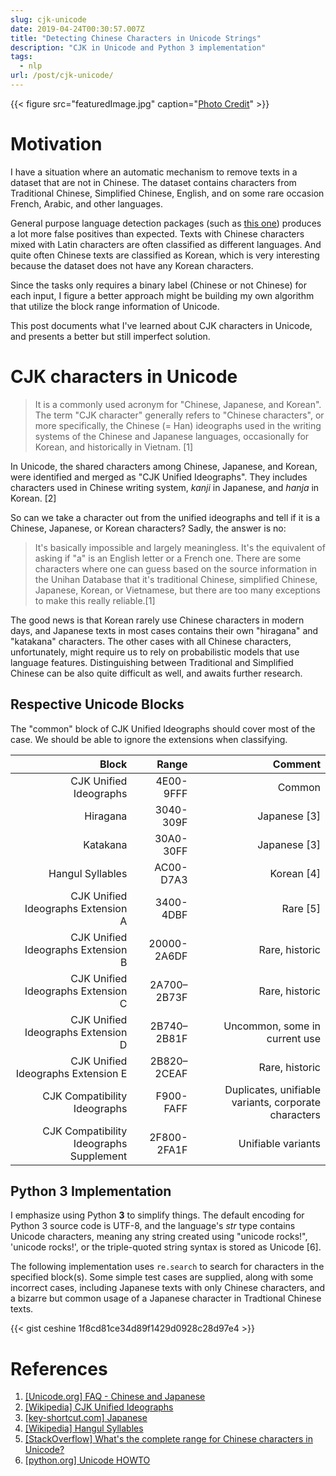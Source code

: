 ```yaml
---
slug: cjk-unicode
date: 2019-04-24T00:30:57.007Z
title: "Detecting Chinese Characters in Unicode Strings"
description: "CJK in Unicode and Python 3 implementation"
tags:
  - nlp
url: /post/cjk-unicode/
---
```


{{< figure src="featuredImage.jpg" caption="[Photo Credit](https://pixabay.com/photos/peach-blossom-landscape-spring-4119429/)" >}}

# Motivation

I have a situation where an automatic mechanism to remove texts in a dataset that are not in Chinese. The dataset contains characters from Traditional Chinese, Simplified Chinese, English, and on some rare occasion French, Arabic, and other languages.

General purpose language detection packages (such as [this one](https://pypi.org/project/langdetect/)) produces a lot more false positives than expected. Texts with Chinese characters mixed with Latin characters are often classified as different languages. And quite often Chinese texts are classified as Korean, which is very interesting because the dataset does not have any Korean characters.

Since the tasks only requires a binary label (Chinese or not Chinese) for each input, I figure a better approach might be building my own algorithm that utilize the block range information of Unicode.

This post documents what I've learned about CJK characters in Unicode, and presents a better but still imperfect solution.

# CJK characters in Unicode

> It is a commonly used acronym for "Chinese, Japanese, and Korean". The term "CJK character" generally refers to "Chinese characters", or more specifically, the Chinese (= Han) ideographs used in the writing systems of the Chinese and Japanese languages, occasionally for Korean, and historically in Vietnam. [1]

In Unicode, the shared characters among Chinese, Japanese, and Korean, were identified and merged as "CJK Unified Ideographs". They includes characters used in Chinese writing system, *kanji* in Japanese, and *hanja* in Korean. [2]

So can we take a character out from the unified ideographs and tell if it is a Chinese, Japanese, or Korean characters? Sadly, the answer is no:

> It's basically impossible and largely meaningless. It's the equivalent of asking if "a" is an English letter or a French one. There are some characters where one can guess based on the source information in the Unihan Database that it's traditional Chinese, simplified Chinese, Japanese, Korean, or Vietnamese, but there are too many exceptions to make this really reliable.[1]

The good news is that Korean rarely use Chinese characters in modern days, and Japanese texts in most cases contains their own "hiragana" and "katakana" characters. The other cases with all Chinese characters, unfortunately, might require us to rely on probabilistic models that use language features. Distinguishing between Traditional and Simplified Chinese can be also quite difficult as well, and awaits further research.

## Respective Unicode Blocks

The "common" block of CJK Unified Ideographs should cover most of the case. We should be able to ignore the extensions when classifying.

|                              Block |     Range |  Comment |
|-----------------------------------:|----------:|---------:|
|             CJK Unified Ideographs | 4E00-9FFF | Common   |
|                           Hiragana | 3040-309F | Japanese [3] |
|                           Katakana | 30A0-30FF | Japanese [3] |
|                  Hangul Syllables  | AC00-D7A3 | Korean [4] |
| CJK Unified Ideographs Extension A | 3400-4DBF | Rare [5] |
| CJK Unified Ideographs Extension B | 20000-2A6DF | Rare, historic |
| CJK Unified Ideographs Extension C | 2A700–2B73F | Rare, historic |
| CJK Unified Ideographs Extension D | 2B740–2B81F | Uncommon, some in current use |
| CJK Unified Ideographs Extension E | 2B820–2CEAF | Rare, historic |
| CJK Compatibility Ideographs | F900-FAFF | Duplicates, unifiable variants, corporate characters |
| CJK Compatibility Ideographs Supplement | 2F800-2FA1F | Unifiable variants |

## Python 3 Implementation

I emphasize using Python **3** to simplify things. The default encoding for Python 3 source code is UTF-8, and the language's *str* type contains Unicode characters, meaning any string created using "unicode rocks!", 'unicode rocks!', or the triple-quoted string syntax is stored as Unicode [6].

The following implementation uses `re.search` to search for characters in the specified block(s). Some simple test cases are supplied, along with some incorrect cases, including Japanese texts with only Chinese characters, and a bizarre but common usage of a Japanese character in Tradtional Chinese texts.

{{< gist ceshine 1f8cd81ce34d89f1429d0928c28d97e4 >}}

# References

1. [[Unicode.org] FAQ - Chinese and Japanese](http://www.unicode.org/faq/han_cjk.html)
1. [[Wikipedia] CJK Unified Ideographs](https://www.wikiwand.com/en/CJK_Unified_Ideographs)
1. [[key-shortcut.com] Japanese](https://www.key-shortcut.com/en/writing-systems/%E3%81%B2%E3%82%89%E3%81%8C%E3%81%AA-japanese/)
1. [[Wikipedia] Hangul Syllables](https://www.wikiwand.com/en/Hangul_Syllables)
1. [[StackOverflow] What's the complete range for Chinese characters in Unicode?](https://stackoverflow.com/questions/1366068/whats-the-complete-range-for-chinese-characters-in-unicode)
1. [[python.org] Unicode HOWTO](https://docs.python.org/3.7/howto/unicode.html)